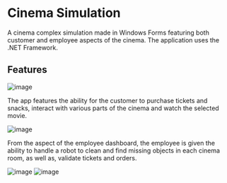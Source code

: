 # Cinema Simulation
A cinema complex simulation made in Windows Forms featuring both customer and employee aspects of the cinema.
The application uses the .NET Framework.

## Features

![image](https://user-images.githubusercontent.com/73944909/176170466-e1b3ab80-03e9-45a4-a111-e2f5e1068c43.png)

The app features the ability for the customer to purchase tickets and snacks, interact with various parts of the cinema and watch the selected movie.

![image](https://user-images.githubusercontent.com/73944909/176170600-4ea33212-118a-497d-ae58-c16b37e0a55c.png)

From the aspect of the employee dashboard, the employee is given the ability to handle a robot to clean and find missing objects in each cinema room, as well as, validate tickets and orders. 

![image](https://user-images.githubusercontent.com/73944909/176170720-8403405c-7412-4012-b104-5fadd8597531.png)
![image](https://user-images.githubusercontent.com/73944909/176170754-539e9751-cff7-44e7-b6c8-c93b90804ddf.png)

